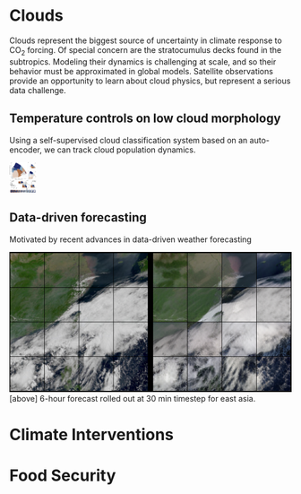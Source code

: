 # Clouds 
Clouds represent the biggest source of uncertainty in climate response to CO$_2$ forcing. Of special concern are the stratocumulus decks found in the subtropics. Modeling their dynamics is challenging at scale, and so their behavior must be approximated in global models. Satellite observations provide an opportunity to learn about cloud physics, but represent a serious data challenge. 

## Temperature controls on low cloud morphology 
Using a self-supervised cloud classification system based on an auto-encoder, we can track cloud population dynamics. 

<img src="clouds.png" width="48">

## Data-driven forecasting
Motivated by recent advances in data-driven weather forecasting

![image](forecast.png)
[above] 6-hour forecast rolled out at 30 min timestep for east asia. 

# Climate Interventions




# Food Security

